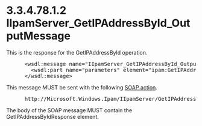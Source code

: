 <html dir="LTR" xmlns:mshelp="http://msdn.microsoft.com/mshelp" xmlns:ddue="http://ddue.schemas.microsoft.com/authoring/2003/5" xmlns:xlink="http://www.w3.org/1999/xlink" xmlns:tool="http://www.microsoft.com/tooltip">
 <body>
 <div id="header">
 <h1 class="heading">3.3.4.78.1.2 IIpamServer_GetIPAddressById_OutputMessage</h1>
 </div>
 <div id="mainSection">
 <div id="mainBody">
 <div id="allHistory" class="saveHistory"></div>
 <div id="sectionSection0" class="section" name="collapseableSection">
 

<p>This is the response for the GetIPAddressById operation.</p>

<dl>
<dd>
<div><pre> &lt;wsdl:message name=&quot;IIpamServer_GetIPAddressById_OutputMessage&quot;&gt;
   &lt;wsdl:part name=&quot;parameters&quot; element=&quot;ipam:GetIPAddressByIdResponse&quot; /&gt;
 &lt;/wsdl:message&gt;
</pre></div>
</dd></dl>

<p>This message MUST be sent with the following <a href="21b4a631-8f28-420f-822f-c5f879d5046e.md#gt_c1358651-96c1-4ce0-8e1f-b0b7a94145e3">SOAP action</a>.</p>

<dl>
<dd>
<div><pre> http://Microsoft.Windows.Ipam/IIpamServer/GetIPAddressByIdResponse
</pre></div>
</dd></dl>

<p>The body of the SOAP message MUST contain the
GetIPAddressByIdResponse element.</p>


 </div>
 </div>
 </div>
 </body>
</html>